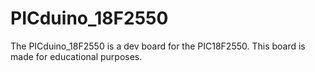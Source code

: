 # PICduino_18F2550
The PICduino_18F2550 is a dev board for the PIC18F2550. This board is made for educational purposes.
